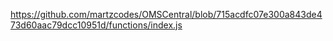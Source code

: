 https://github.com/martzcodes/OMSCentral/blob/715acdfc07e300a843de473d60aac79dcc10951d/functions/index.js
